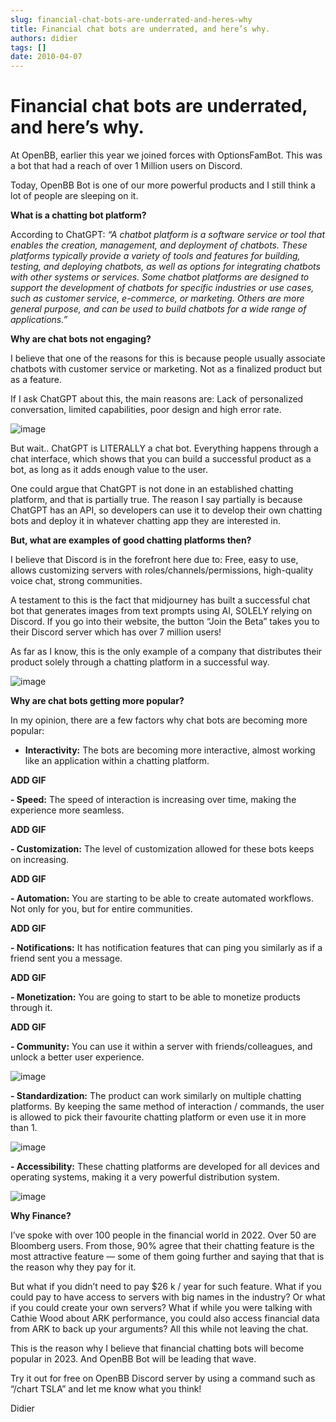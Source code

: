 ```yaml
---
slug: financial-chat-bots-are-underrated-and-heres-why
title: Financial chat bots are underrated, and here’s why.
authors: didier
tags: []
date: 2010-04-07
---
```


# Financial chat bots are underrated, and here’s why.

At OpenBB, earlier this year we joined forces with OptionsFamBot. This was a bot that had a reach of over 1 Million users on Discord.

Today, OpenBB Bot is one of our more powerful products and I still think a lot of people are sleeping on it.

**What is a chatting bot platform?**

According to ChatGPT: _“A chatbot platform is a software service or tool that enables the creation, management, and deployment of chatbots. These platforms typically provide a variety of tools and features for building, testing, and deploying chatbots, as well as options for integrating chatbots with other systems or services. Some chatbot platforms are designed to support the development of chatbots for specific industries or use cases, such as customer service, e-commerce, or marketing. Others are more general purpose, and can be used to build chatbots for a wide range of applications.”_

**Why are chat bots not engaging?**

I believe that one of the reasons for this is because people usually associate chatbots with customer service or marketing. Not as a finalized product but as a feature.

If I ask ChatGPT about this, the main reasons are: Lack of personalized conversation, limited capabilities, poor design and high error rate.

![image](https://github.com/Meg1211/my-website/assets/88618738/fb23b0b4-70db-42c4-91be-00acec6cb57e)

But wait.. ChatGPT is LITERALLY a chat bot. Everything happens through a chat interface, which shows that you can build a successful product as a bot, as long as it adds enough value to the user.

One could argue that ChatGPT is not done in an established chatting platform, and that is partially true. The reason I say partially is because ChatGPT has an API, so developers can use it to develop their own chatting bots and deploy it in whatever chatting app they are interested in.

**But, what are examples of good chatting platforms then?**

I believe that Discord is in the forefront here due to: Free, easy to use, allows customizing servers with roles/channels/permissions, high-quality voice chat, strong communities.

A testament to this is the fact that midjourney has built a successful chat bot that generates images from text prompts using AI, SOLELY relying on Discord. If you go into their website, the button “Join the Beta” takes you to their Discord server which has over 7 million users!

As far as I know, this is the only example of a company that distributes their product solely through a chatting platform in a successful way.

![image](https://github.com/Meg1211/my-website/assets/88618738/514207d5-12cb-4103-8437-5883c4fd1d8f)

**Why are chat bots getting more popular?**

In my opinion, there are a few factors why chat bots are becoming more popular:

- **Interactivity:** The bots are becoming more interactive, almost working like an application within a chatting platform.

**ADD GIF**

**- Speed:** The speed of interaction is increasing over time, making the experience more seamless.

**ADD GIF**

**- Customization:** The level of customization allowed for these bots keeps on increasing.

**ADD GIF**

**- Automation:** You are starting to be able to create automated workflows. Not only for you, but for entire communities.

**ADD GIF**

**- Notifications:** It has notification features that can ping you similarly as if a friend sent you a message.

**ADD GIF**

**- Monetization:** You are going to start to be able to monetize products through it.

**ADD GIF**

**- Community:** You can use it within a server with friends/colleagues, and unlock a better user experience.

![image](https://github.com/Meg1211/my-website/assets/88618738/a1352f75-9bfd-4a70-8129-d72bc4e720b5)

**- Standardization:** The product can work similarly on multiple chatting platforms. By keeping the same method of interaction / commands, the user is allowed to pick their favourite chatting platform or even use it in more than 1.

![image](https://github.com/Meg1211/my-website/assets/88618738/22b46946-1bc0-4eaf-bb7d-9381050a79d4)

**- Accessibility:** These chatting platforms are developed for all devices and operating systems, making it a very powerful distribution system.

![image](https://github.com/Meg1211/my-website/assets/88618738/dfdae68d-e30a-43b8-bd56-d9153dc09b3a)

**Why Finance?**

I’ve spoke with over 100 people in the financial world in 2022. Over 50 are Bloomberg users. From those, 90% agree that their chatting feature is the most attractive feature — some of them going further and saying that that is the reason why they pay for it.

But what if you didn’t need to pay $26 k / year for such feature. What if you could pay to have access to servers with big names in the industry? Or what if you could create your own servers? What if while you were talking with Cathie Wood about ARK performance, you could also access financial data from ARK to back up your arguments? All this while not leaving the chat.

This is the reason why I believe that financial chatting bots will become popular in 2023. And OpenBB Bot will be leading that wave.

Try it out for free on OpenBB Discord server by using a command such as “/chart TSLA” and let me know what you think!

Didier
